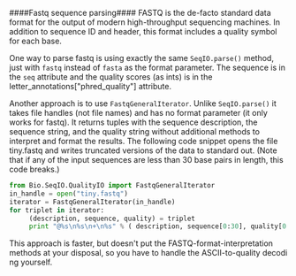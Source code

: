 ####Fastq sequence parsing####
FASTQ is the de-facto standard data format for the output of modern high-throughput sequencing machines.
In addition to sequence ID and header, this format includes a quality symbol for each base.

One way to parse fastq is using exactly the same ```SeqIO.parse()``` method, just with ```fastq``` instead of ```fasta``` as the format parameter.
The sequence is in the ```seq``` attribute and the quality scores (as ints) is in the letter_annotations["phred_quality"] attribute.  

Another approach is to use ```FastqGeneralIterator```.  Unlike ```SeqIO.parse()``` it takes file handles (not file names) and has no format parameter (it only works for fastq).  It returns tuples with the sequence description, the sequence string, and the quality string without additional methods to interpret and format the results.   The following code snippet opens the file tiny.fastq and writes truncated versions of the data to standard out.  (Note that if any of the input sequences are less than 30 base pairs in length, this code breaks.)

```python
from Bio.SeqIO.QualityIO import FastqGeneralIterator
in_handle = open("tiny.fastq")
iterator = FastqGeneralIterator(in_handle)
for triplet in iterator:
     (description, sequence, quality) = triplet
     print "@%s\n%s\n+\n%s" % ( description, sequence[0:30], quality[0:30] )
```

This approach is faster, but doesn't put the FASTQ-format-interpretation methods at your disposal, so you have to handle the ASCII-to-quality decodi
ng yourself.


